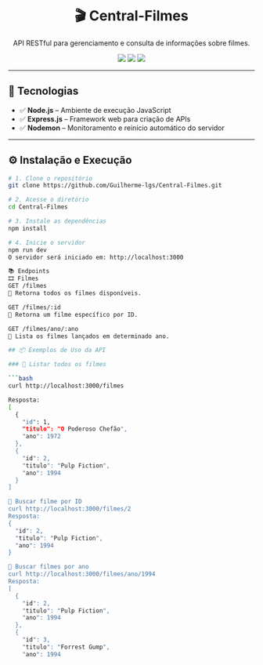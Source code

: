 <h1 align="center">🎬 Central-Filmes</h1>

<p align="center">
  API RESTful para gerenciamento e consulta de informações sobre filmes.
</p>

<p align="center">
  <img src="https://img.shields.io/badge/Node.js-339933?style=for-the-badge&logo=nodedotjs&logoColor=white"/>
  <img src="https://img.shields.io/badge/Express.js-000000?style=for-the-badge&logo=express&logoColor=white"/>
  <img src="https://img.shields.io/badge/Nodemon-76D04B?style=for-the-badge&logo=nodemon&logoColor=white"/>
</p>

---

## 🚀 Tecnologias

- ✅ **Node.js** – Ambiente de execução JavaScript
- ✅ **Express.js** – Framework web para criação de APIs
- ✅ **Nodemon** – Monitoramento e reinício automático do servidor

---

## ⚙️ Instalação e Execução

```bash
# 1. Clone o repositório
git clone https://github.com/Guilherme-lgs/Central-Filmes.git

# 2. Acesse o diretório
cd Central-Filmes

# 3. Instale as dependências
npm install

# 4. Inicie o servidor
npm run dev
O servidor será iniciado em: http://localhost:3000

📚 Endpoints
🎞️ Filmes
GET /filmes
🔎 Retorna todos os filmes disponíveis.

GET /filmes/:id
🔎 Retorna um filme específico por ID.

GET /filmes/ano/:ano
🔎 Lista os filmes lançados em determinado ano.

## 📦 Exemplos de Uso da API

### 🔹 Listar todos os filmes

```bash
curl http://localhost:3000/filmes

Resposta:
[
  {
    "id": 1,
    "titulo": "O Poderoso Chefão",
    "ano": 1972
  },
  {
    "id": 2,
    "titulo": "Pulp Fiction",
    "ano": 1994
  }
]

🔹 Buscar filme por ID
curl http://localhost:3000/filmes/2
Resposta:
{
  "id": 2,
  "titulo": "Pulp Fiction",
  "ano": 1994
}

🔹 Buscar filmes por ano
curl http://localhost:3000/filmes/ano/1994
Resposta:
[
  {
    "id": 2,
    "titulo": "Pulp Fiction",
    "ano": 1994
  },
  {
    "id": 3,
    "titulo": "Forrest Gump",
    "ano": 1994


